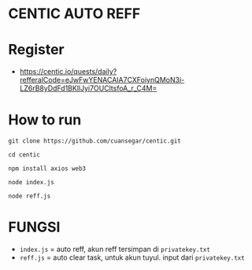 # CENTIC AUTO REFF

# Register
- https://centic.io/quests/daily?refferalCode=eJwFwYENACAIA7CXFoiynQMoN3i-LZ6rB8yDdFd1BKllJyi7OUCltsfoA_r_C4M=

# How to run

```
git clone https://github.com/cuansegar/centic.git
```
```
cd centic
```
```
npm install axios web3
```
```
node index.js
```
```
node reff.js
```

# FUNGSI
- `index.js` = auto reff, akun reff tersimpan di ```privatekey.txt```
- `reff.js` = auto clear task, untuk akun tuyul. input dari ```privatekey.txt```
